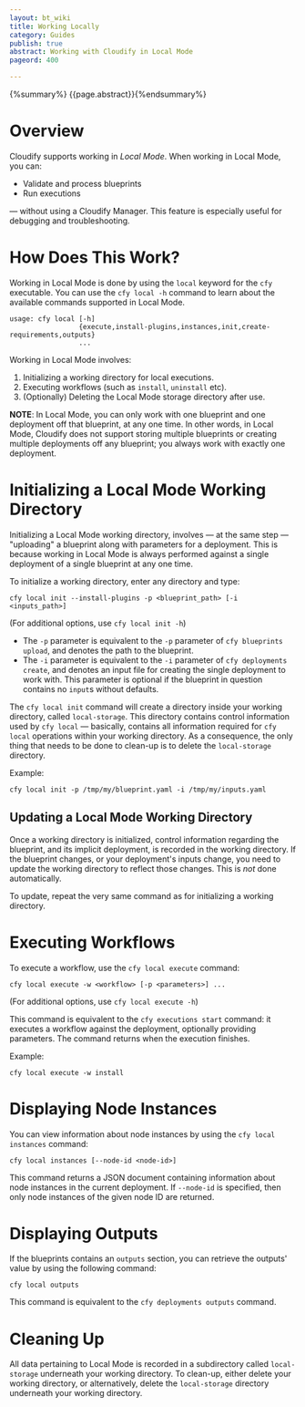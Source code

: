 ```yaml
---
layout: bt_wiki
title: Working Locally
category: Guides
publish: true
abstract: Working with Cloudify in Local Mode
pageord: 400

---
```

{%summary%} {{page.abstract}}{%endsummary%}

# Overview

Cloudify supports working in *Local Mode*. When working in Local Mode, you can:

* Validate and process blueprints
* Run executions

— without using a Cloudify Manager. This feature is especially useful for debugging and troubleshooting.

# How Does This Work?

Working in Local Mode is done by using the `local` keyword for the `cfy` executable. You can use the `cfy local -h` command to learn about
the available commands supported in Local Mode.

```
usage: cfy local [-h]
                 {execute,install-plugins,instances,init,create-requirements,outputs}
                 ...
```

Working in Local Mode involves:

1. Initializing a working directory for local executions.
2. Executing workflows (such as `install`, `uninstall` etc).
3. (Optionally) Deleting the Local Mode storage directory after use.

**NOTE**: In Local Mode, you can only work with one blueprint and one deployment off that blueprint, at any one time. In other words,
in Local Mode, Cloudify does not support storing multiple blueprints or creating multiple deployments off any blueprint; you always
work with exactly one deployment.

# Initializing a Local Mode Working Directory

Initializing a Local Mode working directory, involves — at the same step — "uploading" a blueprint along with parameters
for a deployment. This is because working in Local Mode is always performed against a single deployment of a single blueprint at any
one time.

To initialize a working directory, enter any directory and type:

```
cfy local init --install-plugins -p <blueprint_path> [-i <inputs_path>]
```

(For additional options, use `cfy local init -h`)

* The `-p` parameter is equivalent to the `-p` parameter of `cfy blueprints upload`, and denotes the path to the blueprint.
* The `-i` parameter is equivalent to the `-i` parameter of `cfy deployments create`, and denotes an input file for creating the single
deployment to work with. This parameter is optional if the blueprint in question contains no `input`s without defaults. 

The `cfy local init` command will create a directory inside your working directory, called `local-storage`. This directory contains
control information used by `cfy local` — basically, contains all information required for `cfy local` operations within your working
directory. As a consequence, the only thing that needs to be done to clean-up is to delete the `local-storage` directory.

Example:

```
cfy local init -p /tmp/my/blueprint.yaml -i /tmp/my/inputs.yaml
```

## Updating a Local Mode Working Directory

Once a working directory is initialized, control information regarding the blueprint, and its implicit deployment, is recorded in the working
directory. If the blueprint changes, or your deployment's inputs change, you need to update the working directory to reflect those changes. This is
*not* done automatically.

To update, repeat the very same command as for initializing a working directory.

# Executing Workflows

To execute a workflow, use the `cfy local execute` command:

```
cfy local execute -w <workflow> [-p <parameters>] ...
```

(For additional options, use `cfy local execute -h`)

This command is equivalent to the `cfy executions start` command: it executes a workflow against the deployment, optionally providing
parameters. The command returns when the execution finishes.

Example:

```
cfy local execute -w install
```

# Displaying Node Instances

You can view information about node instances by using the `cfy local instances` command:

```
cfy local instances [--node-id <node-id>]
```

This command returns a JSON document containing information about node instances in the current deployment. If 
`--node-id` is specified, then only node instances of the given node ID are returned. 

# Displaying Outputs

If the blueprints contains an `outputs` section, you can retrieve the outputs' value by using the following command:

```
cfy local outputs
```

This command is equivalent to the `cfy deployments outputs` command.

# Cleaning Up

All data pertaining to Local Mode is recorded in a subdirectory called `local-storage` underneath your working directory. To clean-up,
either delete your working directory, or alternatively, delete the `local-storage` directory underneath your working directory. 